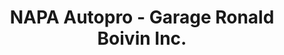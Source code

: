 ---
title: "NAPA Autopro - Garage Ronald Boivin Inc."
url: /mont-tremblant/napa-autopro-garage-ronald-boivin-inc/
shop: car repair
---